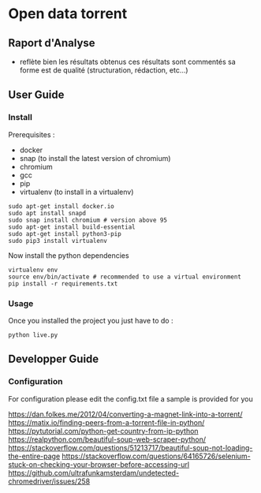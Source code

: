 # Open data torrent

## Raport d'Analyse

- reflète bien les résultats obtenus ces résultats sont commentés sa forme est de qualité (structuration, rédaction, etc...)

## User Guide
### Install

Prerequisites :
- docker
- snap (to install the latest version of chromium)
- chromium
- gcc
- pip 
- virtualenv (to install in a virtualenv)

``` shell
sudo apt-get install docker.io
sudo apt install snapd
sudo snap install chromium # version above 95
sudo apt-get install build-essential
sudo apt-get install python3-pip
sudo pip3 install virtualenv 
```

Now install the python dependencies

``` shell
virtualenv env
source env/bin/activate # recommended to use a virtual environment
pip install -r requirements.txt
```

### Usage

Once you installed the project you just have to do :

``` shell
python live.py
```
## Developper Guide
### Configuration

For configuration please edit the config.txt file a sample is provided for you

https://dan.folkes.me/2012/04/converting-a-magnet-link-into-a-torrent/
https://matix.io/finding-peers-from-a-torrent-file-in-python/
https://pytutorial.com/python-get-country-from-ip-python
https://realpython.com/beautiful-soup-web-scraper-python/
https://stackoverflow.com/questions/51213717/beautiful-soup-not-loading-the-entire-page
https://stackoverflow.com/questions/64165726/selenium-stuck-on-checking-your-browser-before-accessing-url
https://github.com/ultrafunkamsterdam/undetected-chromedriver/issues/258
